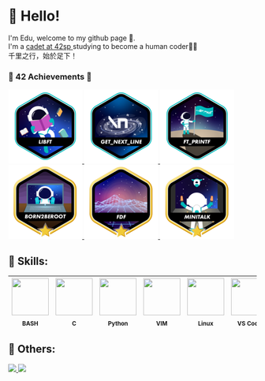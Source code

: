 # 🤙 Hello!
I'm Edu, welcome to my github page 🤠.<br>
I'm a <a href="https://profile.intra.42.fr/users/etachott" target="_blank">cadet at 42sp </a> studying to become a <bold>human coder</bold>👨‍🚀<br>
千里之行，始於足下！

### 🤖 42 Achievements 🏅
<a href="https://github.com/0xEDU/libft" target="_blank">
<img src="./images/libfte.png" alt="Silêncio na biblioteca 🤫" width="150" height="150">
</a>
<a href="https://github.com/0xEDU/get_next_line" target="_blank">
<img src="./images/get_next_linee.png" alt="Raba eni" width="150" height="150">
</a>
<a href="https://github.com/0xEDU/ft_printf" target="_blank">
<img src="./images/ft_printfe.png" alt="Aprendendo a escrever..." width="150" height="150">
</a>
<a href="https://github.com/0xEDU/0xEDU" target="_blank">
<img src="./images/born2berootm.png" alt="Sysadmin!" width="150" height="150">
</a>
<a href="https://github.com/0xEDU/fdf" target="_blank">
<img src="./images/fdfm.png" alt="Fio de Ferro" width="150" height="150">
</a>
<a href="https://github.com/0xEDU/minitalk" target="_blank">
<img src="./images/minitalkm.png" alt="Conversinha" width="150" height="150">
</a>

## 🚀 Skills: 
<img src="https://cdn.jsdelivr.net/gh/devicons/devicon/icons/bash/bash-original.svg" width="75" height="75"><br><sub>BASH</sub> | <img src="https://cdn.jsdelivr.net/gh/devicons/devicon/icons/c/c-plain.svg" width="75" height="75"><br><sub>C</sub> | <img src="https://cdn.jsdelivr.net/gh/devicons/devicon/icons/python/python-original-wordmark.svg" width="75" height="75"><br><sub>Python</sub> | <img src="https://cdn.jsdelivr.net/gh/devicons/devicon/icons/vim/vim-original.svg" width="75" height="75"><br><sub>VIM</sub> | <img src="https://cdn.jsdelivr.net/gh/devicons/devicon/icons/linux/linux-original.svg" width="75" height="75"><br><sub>Linux</sub> | <img src="https://cdn.jsdelivr.net/gh/devicons/devicon/icons/vscode/vscode-original-wordmark.svg" width="75" height="75"><br><sub>VS Code</sub> | <img src="https://cdn.jsdelivr.net/gh/devicons/devicon/icons/vscode/vscode-original.svg" width="75" height="75"><br><sub>VS Code</sub> 
:---: | :---: | :---: | :---: | :---: | :---: | :---:

## 🧠 Others:
<a href="https://github.com/0xEDU">
<img width="250em" src="https://github-readme-stats.vercel.app/api/top-langs/?username=0xEDU&langs_count=7&theme=synthwave"/>
<img height="200em" src="https://github-readme-stats.vercel.app/api?username=0xEDU&show_icons=true&theme=synthwave&include_all_commits=true&count_private=true"/>
<br>
